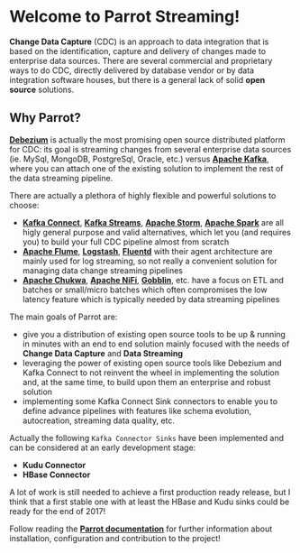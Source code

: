 # Welcome to **Parrot Streaming**!

**Change Data Capture** (CDC) is an approach to data integration that is based on the identification, capture and delivery of changes made to enterprise data sources.
There are several commercial and proprietary ways to do CDC, directly delivered by database vendor or by data integration software houses, but there is a general lack of solid **open source** solutions.

## Why Parrot?

[**Debezium**](http://debezium.io/) is actually the most promising open source distributed platform for CDC: its goal is streaming changes from several enterprise data sources (ie. MySql, MongoDB, PostgreSql, Oracle, etc.) versus [**Apache Kafka**](https://kafka.apache.org/), where you can attach one of the existing solution to implement the rest of the data streaming pipeline.

There are actually a plethora of highly flexible and powerful solutions to choose:

* [**Kafka Connect**](http://docs.confluent.io/2.0.0/connect/), [**Kafka Streams**](https://kafka.apache.org/documentation/streams/), [**Apache Storm**](http://storm.apache.org/), [**Apache Spark**](https://spark.apache.org/) are all higly general purpose and valid alternatives, which let you (and requires you) to build your full CDC pipeline almost from scratch
* [**Apache Flume**](https://flume.apache.org/), [**Logstash**](https://www.elastic.co/products/logstash), [**Fluentd**](http://www.fluentd.org/) with their agent architecture are mainly used for log streaming, so not really a convenient solution for managing data change streaming pipelines
* [**Apache Chukwa**](http://chukwa.apache.org/), [**Apache NiFi**](https://nifi.apache.org/), [**Gobblin**](https://github.com/linkedin/gobblin), etc. have a focus on ETL and batches or small/micro batches which often compromises the low latency feature which is typically needed by data streaming pipelines

The main goals of Parrot are:

* give you a distribution of existing open source tools to be up & running in minutes with an end to end solution mainly focused with the needs of **Change Data Capture** and **Data Streaming**
* leveraging the power of existing open source tools like Debezium and Kafka Connect to not reinvent the wheel in implementing the solution and, at the same time, to build upon them an enterprise and robust solution
* implementing some Kafka Connect Sink connectors to enable you to define advance pipelines with features like schema evolution, autocreation, streaming data quality, etc.

Actually the following `Kafka Connector Sinks` have been implemented and can be considered at an early development stage:

* **Kudu Connector**
* **HBase Connector**

A lot of work is still needed to achieve a first production ready release, but I think that a first stable one with at least the HBase and Kudu sinks could be ready for the end of 2017!

Follow reading the [**Parrot documentation**](https://parrot-stream.github.io/parrot-docs/) for further information about installation, configuration and contribution to the project!
